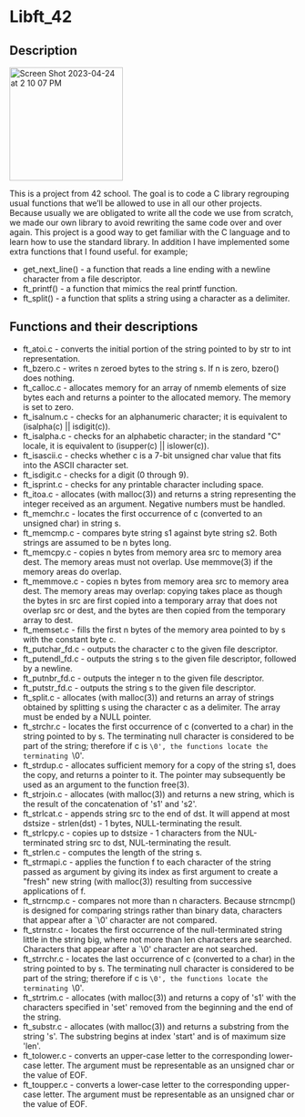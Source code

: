 # Libft_42

## Description
<img width="199" alt="Screen Shot 2023-04-24 at 2 10 07 PM" src="https://user-images.githubusercontent.com/94134595/233992107-56e6674f-5a30-4744-8ac0-a574df983b3d.png">

This is a project from 42 school. The goal is to code a C library regrouping usual functions that we’ll be allowed to use in all our other projects. Because usually we are obligated to write all the code we use from scratch, we made our own library to avoid rewriting the same code over and over again. This project is a good way to get familiar with the C language and to learn how to use the standard library. In addition I have implemented some extra functions that I found useful. 
for example;

* get_next_line() - a function that reads a line ending with a newline character from a file descriptor.
* ft_printf() - a function that mimics the real printf function.
* ft_split() - a function that splits a string using a character as a delimiter.

## Functions and their descriptions
* ft_atoi.c - converts the initial portion of the string pointed to by str to int representation.
* ft_bzero.c - writes n zeroed bytes to the string s. If n is zero, bzero() does nothing.
* ft_calloc.c - allocates memory for an array of nmemb elements of size bytes each and returns a pointer to the allocated memory. The memory is set to zero.
* ft_isalnum.c - checks for an alphanumeric character; it is equivalent to (isalpha(c) || isdigit(c)).
* ft_isalpha.c - checks for an alphabetic character; in the standard "C" locale, it is equivalent to (isupper(c) || islower(c)).
* ft_isascii.c - checks whether c is a 7-bit unsigned char value that fits into the ASCII character set.
* ft_isdigit.c - checks for a digit (0 through 9).
* ft_isprint.c - checks for any printable character including space.
* ft_itoa.c - allocates (with malloc(3)) and returns a string representing the integer received as an argument. Negative numbers must be handled.
* ft_memchr.c - locates the first occurrence of c (converted to an unsigned char) in string s.
* ft_memcmp.c - compares byte string s1 against byte string s2. Both strings are assumed to be n bytes long.
* ft_memcpy.c - copies n bytes from memory area src to memory area dest. The memory areas must not overlap. Use memmove(3) if the memory areas do overlap.
* ft_memmove.c - copies n bytes from memory area src to memory area dest. The memory areas may overlap: copying takes place as though the bytes in src are first copied into a temporary array that does not overlap src or dest, and the bytes are then copied from the temporary array to dest.
* ft_memset.c - fills the first n bytes of the memory area pointed to by s with the constant byte c.
* ft_putchar_fd.c - outputs the character c to the given file descriptor.
* ft_putendl_fd.c - outputs the string s to the given file descriptor, followed by a newline.
* ft_putnbr_fd.c - outputs the integer n to the given file descriptor.
* ft_putstr_fd.c - outputs the string s to the given file descriptor.
* ft_split.c - allocates (with malloc(3)) and returns an array of strings obtained by splitting s using the character c as a delimiter. The array must be ended by a NULL pointer.
* ft_strchr.c - locates the first occurrence of c (converted to a char) in the string pointed to by s. The terminating null character is considered to be part of the string; therefore if c is `\0', the functions locate the terminating `\0'.
* ft_strdup.c - allocates sufficient memory for a copy of the string s1, does the copy, and returns a pointer to it. The pointer may subsequently be used as an argument to the function free(3).
* ft_strjoin.c - allocates (with malloc(3)) and returns a new string, which is the result of the concatenation of 's1' and 's2'.
* ft_strlcat.c - appends string src to the end of dst. It will append at most dstsize - strlen(dst) - 1 bytes, NULL-terminating the result.
* ft_strlcpy.c - copies up to dstsize - 1 characters from the NUL-terminated string src to dst, NUL-terminating the result.
* ft_strlen.c - computes the length of the string s.
* ft_strmapi.c - applies the function f to each character of the string passed as argument by giving its index as first argument to create a "fresh" new string (with malloc(3)) resulting from successive applications of f.
* ft_strncmp.c - compares not more than n characters. Because strncmp() is designed for comparing strings rather than binary data, characters that appear after a `\0' character are not compared.
* ft_strnstr.c - locates the first occurrence of the null-terminated string little in the string big, where not more than len characters are searched. Characters that appear after a `\0' character are not searched.
* ft_strrchr.c - locates the last occurrence of c (converted to a char) in the string pointed to by s. The terminating null character is considered to be part of the string; therefore if c is `\0', the functions locate the terminating `\0'.
* ft_strtrim.c - allocates (with malloc(3)) and returns a copy of 's1' with the characters specified in 'set' removed from the beginning and the end of the string.
* ft_substr.c - allocates (with malloc(3)) and returns a substring from the string 's'. The substring begins at index 'start' and is of maximum size 'len'.
* ft_tolower.c - converts an upper-case letter to the corresponding lower-case letter. The argument must be representable as an unsigned char or the value of EOF.
* ft_toupper.c - converts a lower-case letter to the corresponding upper-case letter. The argument must be representable as an unsigned char or the value of EOF.
